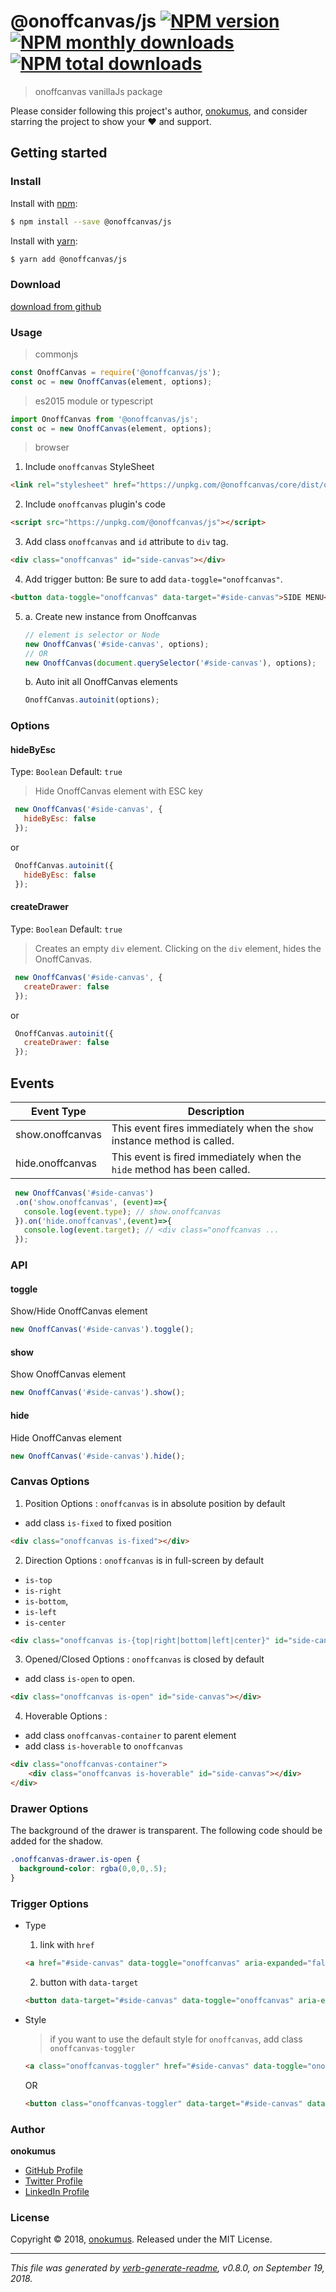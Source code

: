 # @onoffcanvas/js [![NPM version](https://img.shields.io/npm/v/@onoffcanvas/js.svg?style=flat)](https://www.npmjs.com/package/@onoffcanvas/js) [![NPM monthly downloads](https://img.shields.io/npm/dm/@onoffcanvas/js.svg?style=flat)](https://npmjs.org/package/@onoffcanvas/js) [![NPM total downloads](https://img.shields.io/npm/dt/@onoffcanvas/js.svg?style=flat)](https://npmjs.org/package/@onoffcanvas/js)  

> onoffcanvas vanillaJs package

Please consider following this project's author, [onokumus](https://github.com/onokumus), and consider starring the project to show your :heart: and support.

## Getting started

### Install
Install with [npm](https://www.npmjs.com/):

```sh
$ npm install --save @onoffcanvas/js
```

Install with [yarn](https://yarnpkg.com):

```sh
$ yarn add @onoffcanvas/js
```

### Download
[download from github](https://github.com/onokumus/onoffcanvas/archive/master.zip)

### Usage

> commonjs
```js
const OnoffCanvas = require('@onoffcanvas/js');
const oc = new OnoffCanvas(element, options);
```

> es2015 module or typescript
```js
import OnoffCanvas from '@onoffcanvas/js';
const oc = new OnoffCanvas(element, options);
```

> browser

1. Include `onoffcanvas` StyleSheet

  ```html
  <link rel="stylesheet" href="https://unpkg.com/@onoffcanvas/core/dist/onoffcanvas.min.css">
  ```

2. Include `onoffcanvas` plugin's code
  ```html
  <script src="https://unpkg.com/@onoffcanvas/js"></script>
  ```

3. Add class `onoffcanvas` and `id` attribute to `div` tag.
  ```html
  <div class="onoffcanvas" id="side-canvas"></div>
  ```

4. Add trigger button: Be sure to add `data-toggle="onoffcanvas"`.
  ```html
  <button data-toggle="onoffcanvas" data-target="#side-canvas">SIDE MENU</div>
  ```
5.
    a. Create new instance from Onoffcanvas

    ```js
    // element is selector or Node
    new OnoffCanvas('#side-canvas', options);
    // OR
    new OnoffCanvas(document.querySelector('#side-canvas'), options);
    ```

    b. Auto init all OnoffCanvas elements

    ```js
    OnoffCanvas.autoinit(options);
    ```

### Options

#### hideByEsc
Type: `Boolean`
Default: `true`

> Hide OnoffCanvas element with ESC key

```js
 new OnoffCanvas('#side-canvas', {
   hideByEsc: false
 });
```

or
```js
 OnoffCanvas.autoinit({
   hideByEsc: false
 });
```

#### createDrawer

Type: `Boolean`
Default: `true`

> Creates an empty `div` element. Clicking on the `div` element, hides the OnoffCanvas.

```js
 new OnoffCanvas('#side-canvas', {
   createDrawer: false
 });
```

or
```js
 OnoffCanvas.autoinit({
   createDrawer: false
 });
```

## Events

|**Event Type**      |**Description**|
|--------------|--------------|
|show.onoffcanvas    |This event fires immediately when the `show` instance method is called.|
|hide.onoffcanvas    |This event is fired immediately when the `hide` method has been called. |

```js
 new OnoffCanvas('#side-canvas')
 .on('show.onoffcanvas', (event)=>{
   console.log(event.type); // show.onoffcanvas
 }).on('hide.onoffcanvas',(event)=>{
   console.log(event.target); // <div class="onoffcanvas ...
 });
 ```

### API
#### toggle
Show/Hide OnoffCanvas element
```js
new OnoffCanvas('#side-canvas').toggle();
```
#### show
Show OnoffCanvas element
```js
new OnoffCanvas('#side-canvas').show();
```
#### hide
Hide OnoffCanvas element
```js
new OnoffCanvas('#side-canvas').hide();
```

### Canvas Options

1. Position Options : `onoffcanvas` is in absolute position by default
  - add class `is-fixed` to fixed position

  ```html
  <div class="onoffcanvas is-fixed"></div>
  ```

2. Direction Options : `onoffcanvas` is in full-screen by default
  - `is-top`
  - `is-right`
  - `is-bottom`,
  - `is-left`
  - `is-center`

  ```html
  <div class="onoffcanvas is-{top|right|bottom|left|center}" id="side-canvas"></div>
  ```

3. Opened/Closed Options : `onoffcanvas` is closed by default
  - add class `is-open` to open.

  ```html
  <div class="onoffcanvas is-open" id="side-canvas"></div>
  ```

4. Hoverable Options :
  - add class `onoffcanvas-container` to parent element
  - add class `is-hoverable` to `onoffcanvas`

```html
<div class="onoffcanvas-container">
    <div class="onoffcanvas is-hoverable" id="side-canvas"></div>
</div>
  ```

### Drawer Options

The background of the drawer is transparent. The following code should be added for the shadow.

```css
.onoffcanvas-drawer.is-open {
  background-color: rgba(0,0,0,.5);
}
```
### Trigger Options

- Type
  1. link with `href`

  ```html
  <a href="#side-canvas" data-toggle="onoffcanvas" aria-expanded="false">toggle onoffcanvas</a>
  ```

  2. button with `data-target`

  ```html
  <button data-target="#side-canvas" data-toggle="onoffcanvas" aria-expanded="false">toggle onoffcanvas</button>
  ```

- Style
  > if you want to use the default style for `onoffcanvas`, add class `onoffcanvas-toggler`

  ```html
  <a class="onoffcanvas-toggler" href="#side-canvas" data-toggle="onoffcanvas" aria-expanded="false"></a>
  ```

  OR

  ```html
  <button class="onoffcanvas-toggler" data-target="#side-canvas" data-toggle="onoffcanvas" aria-expanded="false"></button>
  ```

### Author
**onokumus**
+ [GitHub Profile](https://github.com/onokumus)
+ [Twitter Profile](https://twitter.com/onokumus)
+ [LinkedIn Profile](https://linkedin.com/in/onokumus)

### License
Copyright © 2018, [onokumus](https://github.com/onokumus).
Released under the MIT License.

***

_This file was generated by [verb-generate-readme](https://github.com/verbose/verb-generate-readme), v0.8.0, on September 19, 2018._

